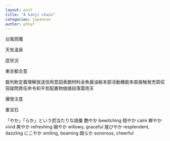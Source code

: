 ```yaml
---
layout: post
title: "A kanji chain"
categories: japanese
author: ptkyr
---
```


台風邪魔

天気温泉

症状況

東京都合意

裁判断定義理解放送信用意図表題材料金魚醤油絵本部活動機能率直接触発売買収容疑問責任命令和平気配置物価値段落雷雨天

爆発注意

重宝石

「やか」「らか」という罰当たりな語彙
艶やか bewitching
穏やか calm
鮮やか vivid
爽やか refreshing
嫋やか willowy, graceful
煌びやか resplendent, dazzling
にこやか smiling, beaming
朗らか sonorous, cheerful
